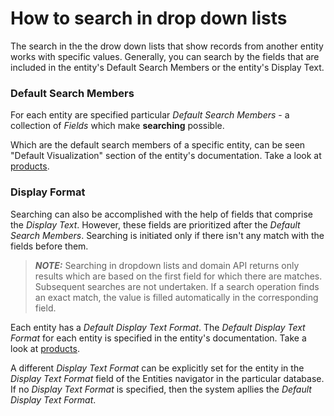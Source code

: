 # How to search in drop down lists

The search in the the drow down lists that show records from another entity works with specific values. Generally, you can search by the fields that are included in the entity's Default Search Members or the entity's Display Text.

### Default Search Members

For each entity are specified particular _Default Search Members_ - a collection of _Fields_ which make **searching** possible. 

Which are the default search members of a specific entity, can be seen "Default Visualization" section of the entity's documentation. Take a look at [products](https://docs.erp.net/model/entities/General.Products.Products.html). 

### Display Format

Searching can also be accomplished with the help of fields that comprise the _Display Text_. However, these fields are prioritized after the _Default Search Members_. Searching is initiated only if there isn't any match with the fields before them. 

> **_NOTE:_**  Searching in dropdown lists and domain API returns only results which are based on the first field for which there are matches. Subsequent searches are not undertaken. If a search operation finds an exact match, the value is filled automatically in the corresponding field. 

Each entity has a _Default Display Text Format_. The _Default Display Text Format_ for each entity is specified in the entity's documentation. Take a look at [products](https://docs.erp.net/model/entities/General.Products.Products.html). 

A different _Display Text Format_ can be explicitly set for the entity in the _Display Text Format_ field of the Entities navigator in the particular database. If no _Display Text Format_ is specified, then the system apllies the _Default Display Text Format_.
